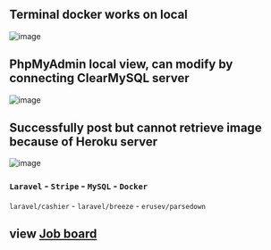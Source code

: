 ## Terminal docker works on local
![image](https://user-images.githubusercontent.com/27118779/141323282-39811aa4-4d7e-4503-bc97-3dd3723ec7d9.png)

## PhpMyAdmin local view, can modify by connecting ClearMySQL server
![image](https://user-images.githubusercontent.com/27118779/141661847-2d7abe41-65ba-42a9-95cb-fbf0eac34296.png)

## Successfully post but cannot retrieve image because of Heroku server
![image](https://user-images.githubusercontent.com/27118779/141661860-07c83b4f-93da-4c6a-a0bd-02fc86be13c7.png)


### `Laravel` - `Stripe` - `MySQL` - `Docker`
`laravel/cashier` - `laravel/breeze` - `erusev/parsedown`
## view [Job board](http://laravel-docker-job-board.herokuapp.com/)

